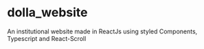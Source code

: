 # dolla_website
An institutional website made in ReactJs using styled Components, Typescript and React-Scroll
